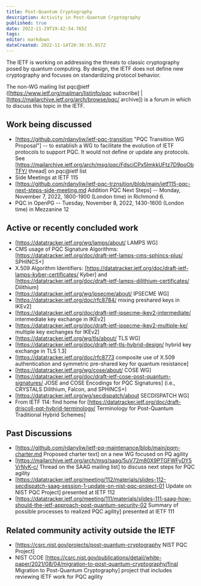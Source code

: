 ```yaml
---
title: Post-Quantum Cryptography
description: Activity in Post-Quantum Cryptography
published: true
date: 2022-11-29T19:42:54.765Z
tags: 
editor: markdown
dateCreated: 2022-11-14T20:36:35.917Z
---
```


The IETF is working on addressing the threats to classic cryptography posed by quantum computing.  By design, the IETF does not define new cryptography and focuses on standardizing protocol behavior.

The non-WG mailing list pqc@ietf ([https://www.ietf.org/mailman/listinfo/pqc subscribe] | [https://mailarchive.ietf.org/arch/browse/pqc/ archive]) is a forum in which to discuss this topic in the IETF. 

## Work being discussed
* [https://github.com/rdanyliw/ietf-pqc-transition "PQC Transition WG Proposal"] -- to establish a WG to facilitate the evolution of IETF protocols to support PQC. It would not define or update any protocols.  See [https://mailarchive.ietf.org/arch/msg/pqc/FdsciCPx5lmkkUFtz7D9poObTFY/ thread] on pqc@ietf list
* Side Meetings at IETF 115
 * [https://github.com/rdanyliw/ietf-pqc-trznsition/blob/main/ietf115-pqc-next-steps-side-meeting.md Addition PQC Next Steps] -- Monday, November 7, 2022, 1800-1900 (London time) in Richmond 6.
 * PQC in OpenPG -- Tuesday, November 8, 2022, 1430-1600 (London time) in Mezzanine 12

## Active or recently concluded work
* [https://datatracker.ietf.org/wg/lamps/about/ LAMPS WG]
 * CMS usage of PQC Signature Algorithms: [https://datatracker.ietf.org/doc/draft-ietf-lamps-cms-sphincs-plus/ SPHINCS+]
 * X.509 Algorithm Identifiers: [https://datatracker.ietf.org/doc/draft-ietf-lamps-kyber-certificates/ Kyber] and [https://datatracker.ietf.org/doc/draft-ietf-lamps-dilithium-certificates/ Dilithium]
* [https://datatracker.ietf.org/wg/ipsecme/about/ IPSECME WG]
 * [https://datatracker.ietf.org/doc/rfc8784/ mixing preshared keys in IKEv2]
 * [https://datatracker.ietf.org/doc/draft-ietf-ipsecme-ikev2-intermediate/ intermediate key exchange in IKEv2]
 * [https://datatracker.ietf.org/doc/draft-ietf-ipsecme-ikev2-multiple-ke/ multiple key exchanges for IKEv2]
* [https://datatracker.ietf.org/wg/tls/about/ TLS WG]
 * [https://datatracker.ietf.org/doc/draft-ietf-tls-hybrid-design/ hybrid key exchange in TLS 1.3]
 * [https://datatracker.ietf.org/doc/rfc8773 composite use of X.509 authentication and symmetric pre-shared key for quantum resistance]
* [https://datatracker.ietf.org/wg/cose/about/ COSE WG]
 * [https://datatracker.ietf.org/doc/draft-ietf-cose-post-quantum-signatures/ JOSE and COSE Encodings for PQC Signatures] (i.e., CRYSTALS Dilithium, Falcon, and SPHINCS+)
* [https://datatracker.ietf.org/wg/secdispatch/about SECDISPATCH WG]
 * From IETF 114: find home for [https://datatracker.ietf.org/doc/draft-driscoll-pqt-hybrid-terminology/ Terminology for Post-Quantum Traditional Hybrid Schemes]

## Past Discussions
* [https://github.com/rdanyliw/ietf-pq-maintenance/blob/main/pqm-charter.md Proposed charter text] on a new WG focused on PQ agility
* [https://mailarchive.ietf.org/arch/msg/saag/5uV72m80X9PTGFWFyDY5VrNyK-c/ Thread on the SAAG mailing list] to discuss next steps for PQC agility
* [https://datatracker.ietf.org/meeting/112/materials/slides-112-secdispatch-saag-session-1-update-on-nist-pqc-project-01 Update on NIST PQC Project] presented at IETF 112
* [https://datatracker.ietf.org/meeting/111/materials/slides-111-saag-how-should-the-ietf-approach-post-quantum-security-02 Summary of possible processes to realized PQC agility] presented at IETF 111

## Related community activity outside the IETF
* [https://csrc.nist.gov/projects/post-quantum-cryptography NIST PQC Project]
* NIST CCOE [https://csrc.nist.gov/publications/detail/white-paper/2021/08/04/migration-to-post-quantum-cryptography/final Migration to Post-Quantum Cryptography] project that includes reviewing IETF work for PQC agility

